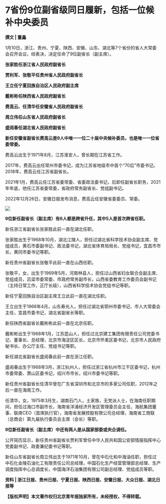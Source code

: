 # 7省份9位副省级同日履新，包括一位候补中央委员

**撰文 | 董鑫**

1月10日，浙江、贵州、宁夏、陕西、安徽、山东、湖北等7个省份的省人大常委会召开会议，经表决，决定任命了9位副省长（副主席）。

**张家胜任浙江省人民政府副省长**

**贾利军、张敬平任贵州省人民政府副省长**

**王立任宁夏回族自治区人民政府副主席**

**戴彬彬任陕西省人民政府副省长**

**费高云、任清华任安徽省人民政府副省长**

**周立伟任山东省人民政府副省长**

**盛阅春任湖北省人民政府副省长**

**新任安徽省副省长费高云是9人中唯一一位二十届中央候补委员，也是唯一一位省委常委。**

费高云出生于1971年8月，江苏淮安人，曾长期在江苏省工作。

2017年，费高云出任常州市委书记，成为江苏省地级市中首个“70后”市委书记。2018年，费高云任江苏省副省长。

2021年1月，费高云任江苏省委常委、省委政法委书记，后卸任副省长职务，2021年年底，他任江苏省委常委，省政府常务副省长、党组副书记。

2022年12月26日，安徽日报发布消息，费高云任安徽省委委员、常委。

![](https://inews.gtimg.com/news_bt/O2rsf4_b0x1-7j8cukvh9tp9BWCZIHhSGIYmJF8WZhM6sAA/1000)

**9位新任副省长（副主席）有6人都是跨省升任，其中5人是首次跨省任职。**

新任浙江省副省长张家胜此前一直在湖北任职。

张家胜出生于1968年10月，湖北江陵人，担任过湖北省科学技术协会副主席、党组成员，黄石市委副书记、政法委书记，湖北省体育局局长、党组书记，宜昌市市长，黄冈市委书记等职。

新任贵州省副省长张敬平此前一直在山西任职。

张敬平，女，出生于1969年5月，河南林县人，担任过山西省妇女联合会副主席、党组成员，吕梁市委常委、市政府常务副市长，山西省委教育工作委员会副书记（主持日常工作，正厅长级），山西省科学技术协会党组书记等职。

新任宁夏回族自治区副主席王立此前一直在湖北任职。

王立出生于1966年4月，山东寿光人，担任过湖北省鄂州市委书记、市人大常委会主任，宜昌市委书记，湖北省副省长等职。

新任陕西省副省长戴彬彬此前一直在北京任职。

戴彬彬出生于1968年1月，江苏昆山人，担任过北京建工集团有限责任公司党委书记、董事长、总经理，北京市海淀区区长，北京市怀柔区委书记，北京市人民政府秘书长、办公厅主任、党组书记等职。

新任湖北省副省长盛阅春此前一直在浙江任职。

盛阅春出生于1968年3月，浙江杭州人，担任过浙江省杭州市江干区委书记，杭州市委常委、萧山区委书记，绍兴市市长，绍兴市委书记等职。

新任贵州省副省长任清华曾在广东省深圳市和北京市的多家公司任职，2012年之后一直在海南工作。

任清华，女，1975年3月生，湖南石门人，土家族，无党派人士，在海南任职期间，担任过海口市副市长，海南省洋浦经济开发区管理委员会主任，海航集团董事、联席CEO（首席执行官），海南省发展控股有限公司总经理，海南省工商联（总商会）第九届执行委员会主席（会长）等职。

**9位新任副省长（副主席）中还有两人是从国家部委或央企调任。**

公开简历显示，新任贵州省副省长贾利军曾任中华人民共和国公安部情报指挥中心党委副书记、政委兼纪委书记等职。

新任山东省副省长周立伟出生于1971年10月，曾在中石化和中海油任职，担任过中石化金陵石油化工有限责任公司总经理，中国石化生产经营管理部总经理、生产调度指挥中心总调度长，中国海洋石油集团有限公司副总经理、党组成员等职。

**资料 | 浙江日报、贵州日报、宁夏日报、陕西日报、安徽日报、大众日报、湖北日报等**

**【版权声明】本文著作权归北京青年报独家所有，未经授权，不得转载。**

